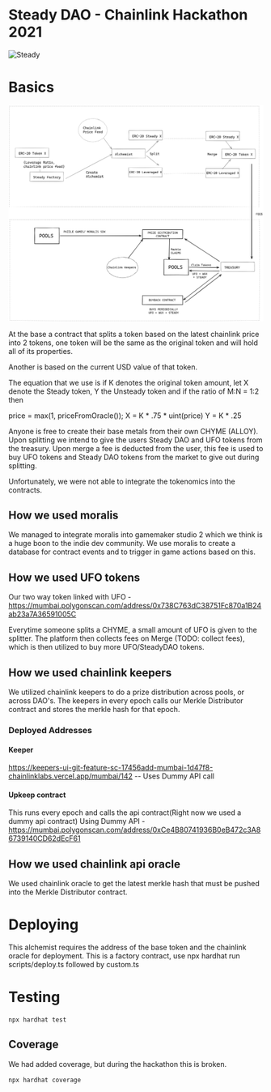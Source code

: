 # Steady DAO - Chainlink Hackathon 2021
![Steady](https://media.giphy.com/media/fyLKPt5fFoChh6u4uw/giphy.gif)


# Basics

<p align="center">
  <img src="steadyDAO.png"/>
</p>


At the base a contract that splits a token based on the latest chainlink price into 2 tokens, one token will be the same as the original token and will hold all of its properties.

Another is based on the current USD value of that token.

The equation that we use is 
if K denotes the original token amount, 
let X denote the Steady token,
Y the Unsteady token and if the ratio of M:N = 1:2 then
      
 price = max(1, priceFromOracle());
 X = K * .75 * uint(price)
 Y = K * .25

Anyone is free to create their base metals from their own CHYME (ALLOY). Upon splitting we intend to give the users Steady DAO and UFO tokens from the treasury.
Upon merge a fee is deducted from the user, this fee is used to buy UFO tokens and Steady DAO tokens from the market to give out during splitting.

Unfortunately, we were not able to integrate the tokenomics into the contracts.

## How we used moralis

We managed to integrate moralis into gamemaker studio 2 which we think is a huge boon to the indie dev community. We use moralis to create a database for contract events and to trigger in game actions based on this.

## How we used UFO tokens
Our two way token linked with UFO - 
https://mumbai.polygonscan.com/address/0x738C763dC38751Fc870a1B24ab23a7A36591005C

Everytime someone splits a CHYME, a small amount of UFO is given to the splitter. The platform then collects fees on Merge (TODO: collect fees), which is then utilized to buy more UFO/SteadyDAO tokens.

## How we used chainlink keepers

We utilized chainlink keepers to do a prize distribution across pools, or across DAO's. The keepers in every epoch calls our Merkle Distributor contract
and stores the merkle hash for that epoch.

### Deployed Addresses
#### Keeper
https://keepers-ui-git-feature-sc-17456add-mumbai-1d47f8-chainlinklabs.vercel.app/mumbai/142 -- Uses Dummy API call

#### Upkeep contract
This runs every epoch and calls the api contract(Right now we used a dummy api contract)
Using Dummy API - 
https://mumbai.polygonscan.com/address/0xCe4B80741936B0eB472c3A86739140CD62dEcF61


## How we used chainlink api oracle
We used chainlink oracle to get the latest merkle hash that must be pushed into the Merkle Distributor contract.

# Deploying 
This alchemist requires the address of the base token and the chainlink oracle for deployment. This is a factory contract, use npx hardhat run scripts/deploy.ts followed by custom.ts


# Testing 
```
npx hardhat test
```

## Coverage
We had added coverage, but during the hackathon this is broken.

```
npx hardhat coverage
```
